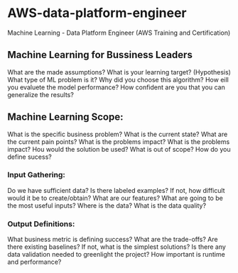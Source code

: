 # AWS-data-platform-engineer
Machine Learning - Data Platform Engineer (AWS Training and Certification)


## Machine Learning for Bussiness Leaders

What are the made assumptions?
What is your learning target? (Hypothesis)
What type of ML problem is it?
Why did you choose this algorithm?
How eill you evaluete the model performance?
How confident are you that you can generalize the results?

## Machine Learning Scope:
What is the specific business problem?
What is the current state?
What are the current pain points?
What is the problems impact?
What is the problems impact?
Hou would the solution be used?
What is out of scope?
How do you define sucess?

### Input Gathering:
Do we have sufficient data?
Is there labeled examples?
If not, how difficult would it be to create/obtain?
What are our features?
What are going to be the most useful inputs?
Where is the data?
What is the data quality?

### Output Definitions:
What business metric is defining success?
What are the trade-offs?
Are there existing baselines?
If not, what is the simplest solutions?
Is there any data validation needed to greenlight the project?
How important is runtime and performance?

#

